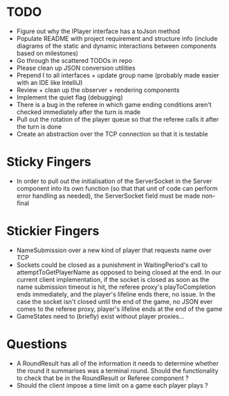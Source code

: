 # TODO
- Figure out why the IPlayer interface has a toJson method
- Populate README with project requirement and structure info (include diagrams of the static and dynamic interactions between components based on milestones)
- Go through the scattered TODOs in repo
- Please clean up JSON conversion utilities
- Prepend I to all interfaces + update group name (probably made easier with an IDE like IntelliJ)
- Review + clean up the observer + rendering components
- Implement the quiet flag (debugging)
- There is a bug in the referee in which game ending conditions aren't checked immediately after the turn is made
- Pull out the rotation of the player queue so that the referee calls it after the turn is done
- Create an abstraction over the TCP connection so that it is testable

# Sticky Fingers
- In order to pull out the initialisation of the ServerSocket in the Server component into its own function (so that that unit of code can perform error handling as needed), the ServerSocket field must be made non-final

# Stickier Fingers
- NameSubmission over a new kind of player that requests name over TCP 
- Sockets could be closed as a punishment in WaitingPeriod's call to attemptToGetPlayerName as opposed to being closed at the end. In our current client implementation, if the 
socket is closed as soon as the name submission timeout is hit, the referee proxy's playToCompletion ends immediately, and the player's lifeline ends there, no issue. In the case
the socket isn't closed until the end of the game, no JSON ever comes to the referee proxy, player's lifeline ends at the end of the game
- GameStates need to (briefly) exist without player proxies...

# Questions
- A RoundResult has all of the information it needs to determine whether the round it summarises was a terminal round. Should the functionality to check that be in the RoundResult or Referee component ?
- Should the client impose a time limit on a game each player plays ?
